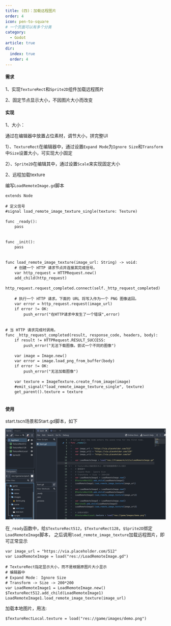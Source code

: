 ```yaml
---
title: (四)：加载远程图片
order: 4
icon: pen-to-square
# 一个页面可以有多个分类
category:
  - Godot
article: true
dir:
  index: true
  order: 4
---
```

#### 需求
1、实现`TextureRect`和`Sprite2D`组件加载远程图片

2、固定节点显示大小，不因图片大小而改变


#### 实现
1、大小：

通过在编辑器中放置占位素材，调节大小，拼完整UI

1）、`TextureRect`在编辑器中，通过设置`Expand Mode`为`Ignore Size`和`Transform`中`Size`设置大小，可实现大小固定

2）、`Sprite2D`在编辑其中，通过设置`Scale`来实现固定大小


2、远程加载texture

编写`LoadRemoteImage.gd`脚本

```LoadRemoteImage
extends Node

# 定义信号
#signal load_remote_image_texture_single(texture: Texture)

func _ready():
	pass


func _init():
	pass


func load_remote_image_texture(image_url: String) -> void:
	# 创建一个 HTTP 请求节点并连接其完成信号。
	var http_request = HTTPRequest.new()
	add_child(http_request)
	http_request.request_completed.connect(self._http_request_completed)
	
	# 执行一个 HTTP 请求。下面的 URL 将写入作为一个 PNG 图像返回。
	var error = http_request.request(image_url)
	if error != OK:
		push_error("在HTTP请求中发生了一个错误",error)


# 当 HTTP 请求完成时调用。
func _http_request_completed(result, response_code, headers, body):
	if result != HTTPRequest.RESULT_SUCCESS:
		push_error("无法下载图像。尝试一个不同的图像")

	var image = Image.new()
	var error = image.load_png_from_buffer(body)
	if error != OK:
		push_error("无法加载图像")

	var texture = ImageTexture.create_from_image(image)
	#emit_signal("load_remote_image_texture_single", texture)
	get_parent().texture = texture
	
```

#### 使用
start.tscn场景和Start.gd脚本，如下

![loadRemoteImage.png](../../../images/godot_v4/practice/loadRemoteImage.png)

在`_ready`函数中，给`$TextureRect512`，`$TextureRect128`，`$Sprite2D`绑定`LoadRemoteImage`脚本，
之后调用`load_remote_image_texture`加载远程图片，即可正常显示

```
var image_url = "https://via.placeholder.com/512"
var LoadRemoteImage = load("res://LoadRemoteImage.gd")	

# TextureRect指定显示大小，而不是根据原图片大小显示
# 编辑器中 
# Expand Mode： Ignore Size
# Transform -> Size -> 200*200
var LoadRemoteImage1 = LoadRemoteImage.new()
$TextureRect512.add_child(LoadRemoteImage1)
LoadRemoteImage1.load_remote_image_texture(image_url)
```


加载本地图片，用法:
```
$TextureRectLocal.texture = load("res://game/images/demo.png")
```